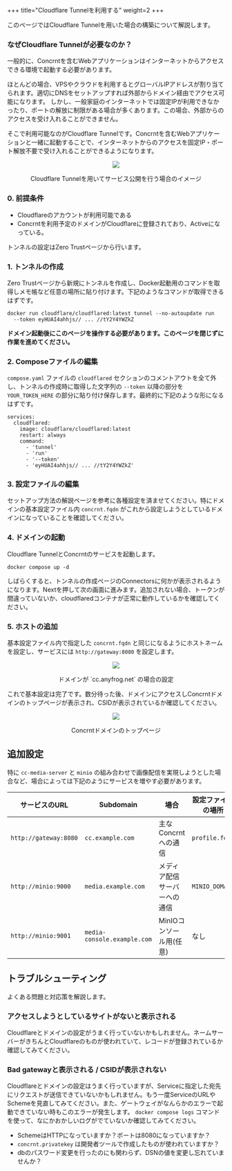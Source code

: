 +++
title="Cloudflare Tunnelを利用する"
weight=2
+++

このページではCloudflare Tunnelを用いた場合の構築について解説します。

### なぜCloudflare Tunnelが必要なのか？

一般的に、Concrntを含むWebアプリケーションはインターネットからアクセスできる環境で起動する必要があります。

ほとんどの場合、VPSやクラウドを利用するとグローバルIPアドレスが割り当てられます。適切にDNSをセットアップすれば外部からドメイン経由でアクセス可能になります。 しかし、一般家庭のインターネットでは固定IPが利用できなかったり、ポートの解放に制限がある場合が多くあります。この場合、外部からのアクセスを受け入れることができません。

そこで利用可能なのがCloudflare Tunnelです。Concrntを含むWebアプリケーションと一緒に起動することで、インターネットからのアクセスを固定IP・ポート解放不要で受け入れることができるようになります。

<div align="center">
    <img src="/images/compose/graph-tunnel.png">
    <p>Cloudflare Tunnelを用いてサービス公開を行う場合のイメージ</p>
</div>

### 0. 前提条件

- Cloudflareのアカウントが利用可能である
- Concrntを利用予定のドメインがCloudflareに登録されており、Activeになっている。

トンネルの設定はZero Trustページから行います。

### 1. トンネルの作成

Zero Trustページから新規にトンネルを作成し、Docker起動用のコマンドを取得しメモ帳など任意の場所に貼り付けます。下記のようなコマンドが取得できるはずです。

```text
docker run cloudflare/cloudflared:latest tunnel --no-autoupdate run
  --token eyHUAI4ahhjs// ... //tY2Y4YWZkZ
```

**ドメイン起動後にこのページを操作する必要があります。このページを閉じずに作業を進めてください。**

### 2. Composeファイルの編集

`compose.yaml` ファイルの `cloudflared` セクションのコメントアウトを全て外し、トンネルの作成時に取得した文字列の `--token` 以降の部分を `YOUR_TOKEN_HERE` の部分に貼り付け保存します。最終的に下記のような形になるはずです。

```
services:
  cloudflared:
    image: cloudflare/cloudflared:latest
    restart: always
    command:
      - 'tunnel'
      - 'run'
      - '--token'
      - 'eyHUAI4ahhjs// ... //tY2Y4YWZkZ'
```

### 3. 設定ファイルの編集

セットアップ方法の解説ページを参考に各種設定を済ませてください。特にドメインの基本設定ファイル内 `concrnt.fqdn` がこれから設定しようとしているドメインになっていることを確認してください。

### 4. ドメインの起動

Cloudflare TunnelとConcrntのサービスを起動します。

```
docker compose up -d
```

しばらくすると、トンネルの作成ページのConnectorsに何かが表示されるようになります。Nextを押して次の画面に進みます。追加されない場合、トークンが間違っていないか、cloudflaredコンテナが正常に動作しているかを確認してください。

### 5. ホストの追加

基本設定ファイル内で指定した `concrnt.fqdn` と同じになるようにホストネームを設定し、サービスには `http://gateway:8080` を設定します。

<div align="center">
    <img src="/images/compose/cf-add-host.png">
    <p>ドメインが `cc.anyfrog.net` の場合の設定</p>
</div>

これで基本設定は完了です。数分待った後、ドメインにアクセスしConcrntドメインのトップページが表示され、CSIDが表示されているか確認してください。

<div align="center">
    <img src="/images/compose/cc-top.png">
    <p>Concrntドメインのトップページ</p>
</div>

## 追加設定

特に `cc-media-server` と `minio` の組み合わせで画像配信を実現しようとした場合など、場合によっては下記のようにサービスを増やす必要があります。

| サービスのURL            | Subdomain                   | 場合                               | 設定ファイルの場所      |
|-------------------------|---------------------------|----------------------------------|-------------------------|
| `http://gateway:8080`  | `cc.example.com`         | 主なConcrntへの通信    | `profile.fqdn`         |
| `http://minio:9000`    | `media.example.com`      | メディア配信サーバーへの通信    | `MINIO_DOMAIN`         |
| `http://minio:9001`    | `media-console.example.com` | MinIOコンソール用(任意)         | なし                    |

## トラブルシューティング

よくある問題と対応策を解説します。

### アクセスしようとしているサイトがないと表示される

Cloudflareとドメインの設定がうまく行っていないかもしれません。ネームサーバーがきちんとCloudflareのものが使われていて、レコードが登録されているか確認してみてください。

### Bad gatewayと表示される / CSIDが表示されない
Cloudflareとドメインの設定はうまく行っていますが、Serviceに指定した宛先にリクエストが送信できていないかもしれません。もう一度ServiceのURLやSchemeを見直してみてください。また、ゲートウェイがなんらかのエラーで起動できていない時もこのエラーが発生します。 `docker compose logs` コマンドを使って、なにかおかしいログがでていないか確認してみてください。

- SchemeはHTTPになっていますか？ポートは8080になっていますか？
- `concrnt.privatekey` は開発者ツールで作成したものが使われていますか？
- dbのパスワード変更を行ったのにも関わらず、DSNの値を変更し忘れていませんか？

